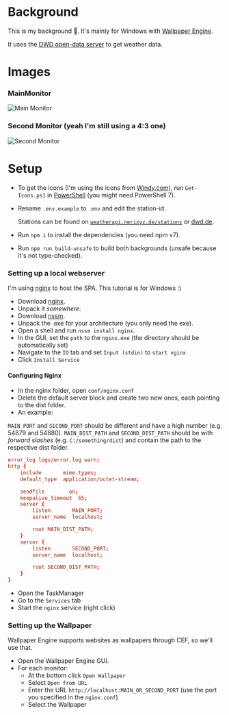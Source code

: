 # Background

This is my background 🙂. It's mainly for Windows with [Wallpaper Engine](https://store.steampowered.com/app/431960/Wallpaper_Engine/).

It uses the [DWD open-data server](https://opendata.dwd.de/) to get weather data.

# Images

### MainMonitor

![Main Monitor](https://i.imgur.com/HdG5gf1.png)

### Second Monitor (yeah I'm still using a 4:3 one)

![Second Monitor](https://i.imgur.com/lWTAfjY.png)

# Setup

- To get the icons (I'm using the icons from [Windy.com](https://windy.com)),
  run `Get-Icons.ps1` in [PowerShell](https://github.com/PowerShell/powershell/releases) (you might need PowerShell 7).
- Rename `.env.example` to `.env` and edit the station-id.

  Stations can be found on [`weatherapi.nerixyz.de/stations`](https://weatherapi.nerixyz.de/stations) or [dwd.de](https://www.dwd.de/DE/leistungen/met_verfahren_mosmix/mosmix_stationskatalog.cfg?view=nasPublication&nn=16102).

- Run `npm i` to install the dependencies (you need npm v7).
- Run `npm run build-unsafe` to build both backgrounds (unsafe because it's not type-checked).

### Setting up a local webserver

I'm using [nginx](https://nginx.org) to host the SPA. This tutorial is for Windows :)

- Download [nginx](https://nginx.org/en/download.html).
- Unpack it _somewhere_.
- Download [nssm](https://nssm.cc/download).
- Unpack the .exe for your architecture (you only need the exe).
- Open a shell and run `nssm install nginx`.
- In the GUI, set the `path` to the `nginx.exe` (the directory should be automatically set)
- Navigate to the `IO` tab and set `Input (stdin)` to `start nginx`
- Click `Install Service`

#### Configuring Nginx

- In the nginx folder, open `conf/nginx.conf`
- Delete the default server block and create two new ones, each pointing to the dist folder.
- An example:

`MAIN_PORT` and `SECOND_PORT` should be different and have a high number (e.g. 54879 and 54880).
`MAIN_DIST_PATH` and `SECOND_DIST_PATH` should be with _forward slashes_ (e.g. `C:/something/dist`) and contain the path to the respective dist folder.

```conf
error_log logs/error.log warn;
http {
    include       mime.types;
    default_type  application/octet-stream;

    sendfile        on;
    keepalive_timeout  65;
    server {
        listen       MAIN_PORT;
        server_name  localhost;

        root MAIN_DIST_PATH;
    }
    server {
        listen       SECOND_PORT;
        server_name  localhost;

        root SECOND_DIST_PATH;
    }
}
```

- Open the TaskManager
- Go to the `Services` tab
- Start the `nginx` service (right click)

### Setting up the Wallpaper

Wallpaper Engine supports websites as wallpapers through CEF, so we'll use that.

- Open the Wallpaper Engine GUI.
- For each monitor:
  - At the bottom click `Open Wallpaper`
  - Select `Open from URL`
  - Enter the URL `http://localhost:MAIN_OR_SECOND_PORT` (use the port you specified in the `nginx.conf`)
  - Select the Wallpaper
